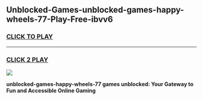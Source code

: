 
## Unblocked-Games-unblocked-games-happy-wheels-77-Play-Free-ibvv6
<h3>
<a href="https://premium76.site?title=unblocked-games-happy-wheels-77&ref=21A">CLICK TO PLAY</a></h3>
<hr>

<h3>
<a href="https://premium76.site?title=unblocked-games-happy-wheels-77&ref=21A">CLICK 2 PLAY</a>
  
</h3>

<a href="https://premium76.site?title=unblocked-games-happy-wheels-77&ref=21A"><img src="https://clearcache.store/games.png"></a>


**unblocked-games-happy-wheels-77 games unblocked: Your Gateway to Fun and Accessible Online Gaming**
